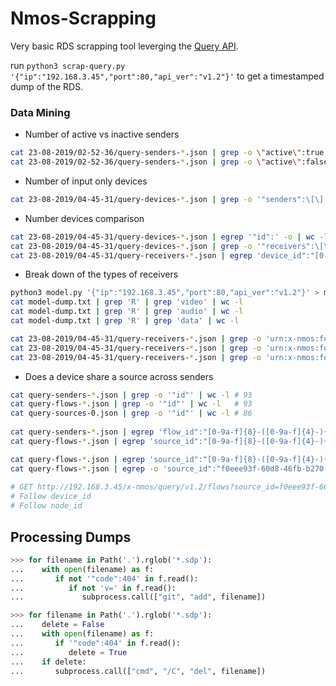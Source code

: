 # Nmos-Scrapping

Very basic RDS scrapping tool leverging the [Query API](https://amwa-tv.github.io/nmos-discovery-registration/tags/v1.2.1/html-APIs/QueryAPI.html).

run `python3 scrap-query.py '{"ip":"192.168.3.45","port":80,"api_ver":"v1.2"}'` to get a timestamped dump of the RDS.

### Data Mining
- Number of active vs inactive senders
```sh
cat 23-08-2019/02-52-36/query-senders-*.json | grep -o \"active\":true | wc -l
cat 23-08-2019/02-52-36/query-senders-*.json | grep -o \"active\":false | wc -l
```

- Number of input only devices
```sh
cat 23-08-2019/04-45-31/query-devices-*.json | grep -o '"senders":\[\]' | wc -l
```

- Number devices comparison
```sh
cat 23-08-2019/04-45-31/query-devices-*.json | egrep '"id":' -o | wc -l                 # number of devices
cat 23-08-2019/04-45-31/query-devices-*.json | grep -o '"receivers":\[\]' | wc -l       # number of output only devices
cat 23-08-2019/04-45-31/query-receivers-*.json | egrep 'device_id":"[0-9a-f]{8}-([0-9a-f]{4}-){3}[0-9a-f]{12}' -o | sort --unique | wc -l # Number of devices as reported by receivers
```

- Break down of the types of receivers
```sh
python3 model.py '{"ip":"192.168.3.45","port":80,"api_ver":"v1.2"}' > model-dump.txt
cat model-dump.txt | grep 'R' | grep 'video' | wc -l
cat model-dump.txt | grep 'R' | grep 'audio' | wc -l
cat model-dump.txt | grep 'R' | grep 'data' | wc -l
```

```sh
cat 23-08-2019/04-45-31/query-receivers-*.json | grep -o 'urn:x-nmos:format:video' | wc -l
cat 23-08-2019/04-45-31/query-receivers-*.json | grep -o 'urn:x-nmos:format:audio' | wc -l
cat 23-08-2019/04-45-31/query-receivers-*.json | grep -o 'urn:x-nmos:format:data' | wc -l
```

- Does a device share a source across senders
```sh
cat query-senders-*.json | grep -o '"id"' | wc -l # 93
cat query-flows-*.json | grep -o '"id"' | wc -l   # 93
cat query-sources-0.json | grep -o '"id"' | wc -l # 86
  
cat query-senders-*.json | egrep 'flow_id":"[0-9a-f]{8}-([0-9a-f]{4}-){3}[0-9a-f]{12}' -o | sort --unique | wc -l # 93 : confirms unique flow per sender
cat query-flows-*.json | egrep 'source_id":"[0-9a-f]{8}-([0-9a-f]{4}-){3}[0-9a-f]{12}' -o | sort --unique | wc -l # 86

cat query-flows-*.json | egrep 'source_id":"[0-9a-f]{8}-([0-9a-f]{4}-){3}[0-9a-f]{12}' -o | sort | uniq -d # Prints GUIDs that are duplicates
cat query-flows-*.json | egrep -o 'source_id":"f0eee93f-60d8-46fb-b270-3649e2667cc0"' | wc -l # 8
  
# GET http://192.168.3.45/x-nmos/query/v1.2/flows?source_id=f0eee93f-60d8-46fb-b270-3649e2667cc0
# Follow device_id
# Follow node_id
```

## Processing Dumps
```python
>>> for filename in Path('.').rglob('*.sdp'):
...    with open(filename) as f:
...       if not '"code":404' in f.read():
...          if not 'v=' in f.read():
...             subprocess.call(["git", "add", filename])
```

```python
>>> for filename in Path('.').rglob('*.sdp'):
...    delete = False
...    with open(filename) as f:
...       if '"code":404' in f.read():
...          delete = True
...    if delete:
...       subprocess.call(["cmd", "/C", "del", filename])
```
